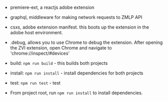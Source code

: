- premiere-ext, a reactjs adobe extension
- graphql, middleware for making network requests to ZMLP API
- csxs, adobe extension manifest. this boots up the extension in the adobe host environment.
- .debug, allows you to use Chrome to debug the extension. After opening the ZVI extension, open Chrome and navigate to 'chrome://inspect/#devices'

- build: `npm run build` - this builds both projects
- install: `npm run install` - install dependencies for both projects
- test: `npm run test` - test

- From project root, run `npm run install` to install dependencies.
